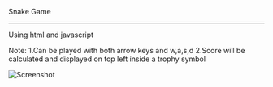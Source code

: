 Snake Game
----- ----

Using html and javascript

Note: 1.Can be played with both arrow keys and w,a,s,d 
      2.Score will be calculated and displayed on top left inside a trophy symbol 

![Screenshot](screenshot.png)       
